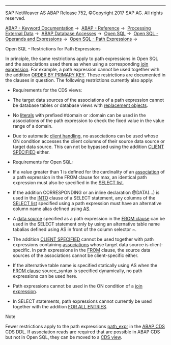   

* * *

SAP NetWeaver AS ABAP Release 752, ©Copyright 2017 SAP AG. All rights reserved.

[ABAP - Keyword Documentation](javascript:call_link\('abenabap.htm'\)) →  [ABAP - Reference](javascript:call_link\('abenabap_reference.htm'\)) →  [Processing External Data](javascript:call_link\('abenabap_language_external_data.htm'\)) →  [ABAP Database Accesses](javascript:call_link\('abenabap_sql.htm'\)) →  [Open SQL](javascript:call_link\('abenopensql.htm'\)) →  [Open SQL - Operands and Expressions](javascript:call_link\('abenopen_sql_operands.htm'\)) →  [Open SQL - Path Expressions](javascript:call_link\('abenopen_sql_path.htm'\)) → 

Open SQL - Restrictions for Path Expressions

In principle, the same restrictions apply to path expressions in Open SQL and the associations used there as when using a corresponding [join expression](javascript:call_link\('abapselect_join.htm'\)). For example, a path expression cannot be used together with the addition [ORDER BY PRIMARY KEY](javascript:call_link\('abaporderby_clause.htm'\)). These restrictions are documented in the clauses in question. The following restrictions currently also apply:

-   Requirements for the CDS views:

-   The target data sources of the associations of a path expression cannot be database tables or database views with [replacement objects](javascript:call_link\('abenreplacement_object_glosry.htm'\) "Glossary Entry").

-   No [literals](javascript:call_link\('abencds_f1_literal.htm'\)) with prefixed #domain or :domain can be used in the associations of the path expression to check the fixed value in the value range of a domain.

-   Due to automatic [client handling](javascript:call_link\('abenclient_handling_glosry.htm'\) "Glossary Entry"), no associations can be used whose ON condition accesses the client columns of their source data source or target data source. This can not be bypassed using the addition [CLIENT SPECIFIED](javascript:call_link\('abapselect_client.htm'\)) either.

-   Requirements for Open SQL:

-   If a value greater than 1 is defined for the cardinality of an [association](javascript:call_link\('abencds_f1_association.htm'\)) of a path expression in the FROM clause for max, an identical path expression must also be specified in the [SELECT list](javascript:call_link\('abapselect_list.htm'\)).

-   If the addition CORRESPONDING or an inline declaration @DATA(...) is used in the [INTO](javascript:call_link\('abapinto_clause.htm'\)) clause of a SELECT statement, any columns of the [SELECT list](javascript:call_link\('abapselect_list.htm'\)) specified using a path expression must have an alternative column name alias defined using [AS](javascript:call_link\('abapselect_list.htm'\)).

-   A [data source](javascript:call_link\('abapselect_data_source.htm'\)) specified as a path expression in the [FROM clause](javascript:call_link\('abapfrom_clause.htm'\)) can be used in the SELECT statement only by using an alternative table name tabalias defined using AS in front of the column selector ~.

-   The addition [CLIENT SPECIFIED](javascript:call_link\('abapselect_client.htm'\)) cannot be used together with path expressions containing [associations](javascript:call_link\('abencds_f1_association.htm'\)) whose target data source is client-specific. In path expressions in the [FROM](javascript:call_link\('abapfrom_clause.htm'\)) clause, the source data sources of the associations cannot be client-specific either.

-   If the alternative table name is specified statically using AS when the [FROM clause](javascript:call_link\('abapfrom_clause.htm'\)) source\_syntax is specified dynamically, no path expressions can be used here.

-   Path expressions cannot be used in the ON condition of a [join expression](javascript:call_link\('abapselect_join.htm'\)).

-   In SELECT statements, path expressions cannot currently be used together with the addition [FOR ALL ENTRIES](javascript:call_link\('abenwhere_logexp_itab.htm'\)).

Note

Fewer restrictions apply to the path expressions [path\_expr](javascript:call_link\('abencds_f1_path_expression.htm'\)) in the [ABAP CDS](javascript:call_link\('abenabap_cds_glosry.htm'\) "Glossary Entry") CDS DDL. If association reads are required that are possible in ABAP CDS but not in Open SQL, they can be moved to a [CDS view](javascript:call_link\('abencds_view_glosry.htm'\) "Glossary Entry").